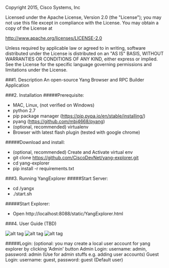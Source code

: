 Copyright 2015, Cisco Systems, Inc

Licensed under the Apache License, Version 2.0 (the "License");
you may not use this file except in compliance with the License.
You may obtain a copy of the License at

http://www.apache.org/licenses/LICENSE-2.0

Unless required by applicable law or agreed to in writing, software
distributed under the License is distributed on an "AS IS" BASIS,
WITHOUT WARRANTIES OR CONDITIONS OF ANY KIND, either express or implied.
See the License for the specific language governing permissions and
limitations under the License.

###1. Description
   An open-source Yang Browser and RPC Builder Application

###2. Installation
#####Prerequisite:
   - MAC, Linux, (not verified on Windows)
   - python 2.7
   - pip package manager (https://pip.pypa.io/en/stable/installing/)
   - pyang (https://github.com/mbj4668/pyang)
   - (optional, recommended) virtualenv
   - Browser with latest flash plugin (tested with google chrome)

#####Download and install:
   - (optional, recommended) Create and Activate virtual env
   - git clone https://github.com/CiscoDevNet/yang-explorer.git
   - cd yang-explorer
   - pip install -r requirements.txt

###3. Running YangExplorer
#####Start Server:
   - cd <install-root>/yangx
   - ./start.sh

#####Start Explorer:
   - Open http://localhost:8088/static/YangExplorer.html

###4. User Guide (TBD)

![alt tag](https://github.com/CiscoDevNet/yang-explorer/blob/master/docs/images/YangExplorer.png)
![alt tag](https://github.com/CiscoDevNet/yang-explorer/blob/master/docs/images/explorer.png)
![alt tag](https://github.com/CiscoDevNet/yang-explorer/blob/master/docs/images/manage.png)

#####Login:
      (optional: you may create a local user account for yang explorer by clicking 'Admin' button
      Admin Login: username: admin, password: admin  (Use for admin stuffs e.g. adding user accounts)
      Guest Login: username: guest, password: guest  (Default user)
